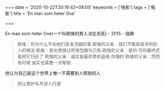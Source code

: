 +++
date = '2020-10-22T20:19:42+08:00'
keywords = ['电影']
tags = ['电影']
title = 'En man som heter Ove'

+++

En man som heter Ove(一个叫欧维的男人决定去死) - 2015 - 瑞典

> 欧维：你为什么不向他们告发汤姆的事
> 欧维的父亲：我们不能轻易评判别人的做法
> 欧维：我也曾想过将钱包据为己有
> 欧维的父亲：是吗 可你最终还是把它归还了
> 欧维的父亲：诚实是最优秀的品格 你懂的
> 欧维的父亲：然而有时候 诚实也需要一点帮助

他认为自己是这个世界上唯一不需要别人帮助的人

> 别让救护车开进人行道
